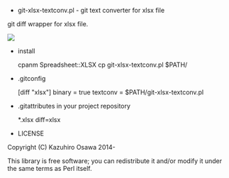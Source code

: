 * git-xlsx-textconv.pl - git text converter for xlsx file

git diff wrapper for xlsx file.

<img src="http://t.co/5Epi6NXHZ5">

* install

    cpanm Spreadsheet::XLSX
    cp git-xlsx-textconv.pl $PATH/
    

* .gitconfig

    [diff "xlsx"]
        binary = true
        textconv = $PATH/git-xlsx-textconv.pl

* .gitattributes in your project repository

    *.xlsx diff=xlsx

* LICENSE

Copyright (C) Kazuhiro Osawa 2014-

This library is free software; you can redistribute it and/or modify
it under the same terms as Perl itself.

